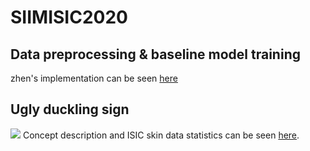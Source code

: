 # SIIMISIC2020
## Data preprocessing & baseline model training
zhen's implementation can be seen [here](https://github.com/zyimia/SIIMISIC2020/tree/master/Zhen)
## Ugly duckling sign
![](https://github.com/zyimia/ISIC20_UM_Team/blob/master/figures/ugly_duckling_sign.png)
Concept description and ISIC skin data statistics can be seen [here](https://github.com/zyimia/SIIMISIC2020/blob/master/Zhen/ugly_duckling/ugly_duckling_sign/ugly_duckling.pdf).
